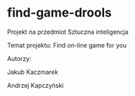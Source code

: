 # find-game-drools

Projekt na przedmiot Sztuczna inteligencja

Temat projektu: Find on-line game for you

Autorzy:

Jakub Kaczmarek

Andrzej Kapczyński
